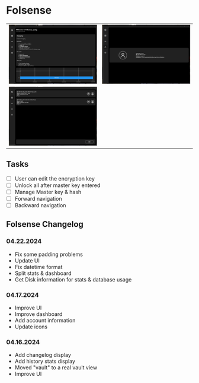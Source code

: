 # Folsense

| | |
|:-------------------------:|:-------------------------:|
|<img src="Images/1.png"/>|<img src="Images/2.png"/>|
|<img src="Images/3.png"/>||



## Tasks
- [ ] User can edit the encryption key
- [ ] Unlock all after master key entered
- [ ] Manage Master key & hash
- [ ] Forward navigation
- [ ] Backward navigation

## Folsense Changelog

### 04.22.2024
- Fix some padding problems
- Update UI
- Fix datetime format
- Split stats & dashboard
- Get Disk information for stats & database usage

### 04.17.2024
- Improve UI
- Improve dashboard
- Add account information
- Update icons

### 04.16.2024
- Add changelog display
- Add history stats display
- Moved "vault" to a real vault view
- Improve UI
